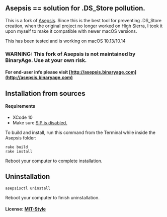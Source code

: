 ## Asepsis == solution for .DS_Store pollution.

This is a fork of [Asepsis](http://www.github.com/binaryage/asepsis). Since this is the best tool for preventing .DS_Store creation, when the original project no longer worked on High Sierra, I took it upon myself to make it compatible with newer macOS versions.

This has been tested and is working on macOS 10.13/10.14

### WARNING: This fork of Asepsis is not maintained by BinaryAge. Use at your own risk.

#### For end-user info please visit [http://asepsis.binaryage.com](http://asepsis.binaryage.com)

## Installation from sources
#### Requirements
- XCode 10
- Make sure [SIP is disabled.](https://totalfinder.binaryage.com/sip)

To build and install, run this command from the Terminal while inside the Asepsis folder:

	rake build
	rake install
Reboot your computer to complete installation.

## Uninstallation

    asepsisctl uninstall
Reboot your computer to finish uninstallation.

#### License: [MIT-Style](license.txt)
